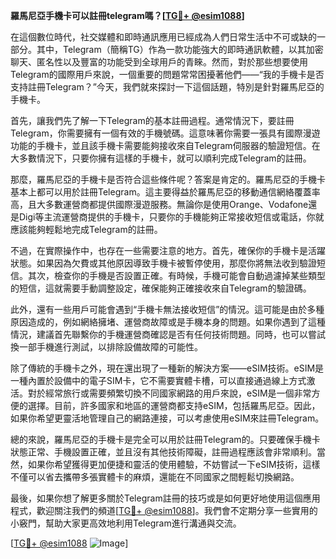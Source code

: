 **羅馬尼亞手機卡可以註冊telegram嗎？[[TG💪+ @esim1088](https://t.me/s/esim1088)]**

在這個數位時代，社交媒體和即時通訊應用已經成為人們日常生活中不可或缺的一部分。其中，Telegram（簡稱TG）作為一款功能強大的即時通訊軟體，以其加密聊天、匿名性以及豐富的功能受到全球用戶的青睞。然而，對於那些想要使用Telegram的國際用戶來說，一個重要的問題常常困擾著他們——“我的手機卡是否支持註冊Telegram？”今天，我們就來探討一下這個話題，特別是針對羅馬尼亞的手機卡。

首先，讓我們先了解一下Telegram的基本註冊過程。通常情況下，要註冊Telegram，你需要擁有一個有效的手機號碼。這意味著你需要一張具有國際漫遊功能的手機卡，並且該手機卡需要能夠接收來自Telegram伺服器的驗證短信。在大多數情況下，只要你擁有這樣的手機卡，就可以順利完成Telegram的註冊。

那麼，羅馬尼亞的手機卡是否符合這些條件呢？答案是肯定的。羅馬尼亞的手機卡基本上都可以用於註冊Telegram。這主要得益於羅馬尼亞的移動通信網絡覆蓋率高，且大多數運營商都提供國際漫遊服務。無論你是使用Orange、Vodafone還是Digi等主流運營商提供的手機卡，只要你的手機能夠正常接收短信或電話，你就應該能夠輕鬆地完成Telegram的註冊。

不過，在實際操作中，也存在一些需要注意的地方。首先，確保你的手機卡是活躍狀態。如果因為欠費或其他原因導致手機卡被暫停使用，那麼你將無法收到驗證短信。其次，檢查你的手機是否設置正確。有時候，手機可能會自動過濾掉某些類型的短信，這就需要手動調整設定，確保能夠正確接收來自Telegram的驗證碼。

此外，還有一些用戶可能會遇到“手機卡無法接收短信”的情況。這可能是由於多種原因造成的，例如網絡擁堵、運營商故障或是手機本身的問題。如果你遇到了這種情況，建議首先聯繫你的手機運營商確認是否有任何技術問題。同時，也可以嘗試換一部手機進行測試，以排除設備故障的可能性。

除了傳統的手機卡之外，現在還出現了一種新的解決方案——eSIM技術。eSIM是一種內置於設備中的電子SIM卡，它不需要實體卡槽，可以直接通過線上方式激活。對於經常旅行或需要頻繁切換不同國家網路的用戶來說，eSIM是一個非常方便的選擇。目前，許多國家和地區的運營商都支持eSIM，包括羅馬尼亞。因此，如果你希望更靈活地管理自己的網路連接，可以考慮使用eSIM來註冊Telegram。

總的來說，羅馬尼亞的手機卡是完全可以用於註冊Telegram的。只要確保手機卡狀態正常、手機設置正確，並且沒有其他技術障礙，註冊過程應該會非常順利。當然，如果你希望獲得更加便捷和靈活的使用體驗，不妨嘗試一下eSIM技術，這樣不僅可以省去攜帶多張實體卡的麻煩，還能在不同國家之間輕鬆切換網路。

最後，如果你想了解更多關於Telegram註冊的技巧或是如何更好地使用這個應用程式，歡迎關注我們的頻道[[TG💪+ @esim1088](https://t.me/s/esim1088)]。我們會不定期分享一些實用的小竅門，幫助大家更高效地利用Telegram進行溝通與交流。

[[TG💪+ @esim1088](https://t.me/s/esim1088) ![Image](https://i.postimg.cc/4NQfJmqS/Snipaste-2025-05-13-00-14-12.png)]